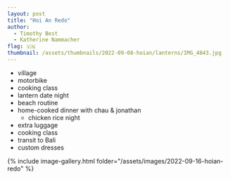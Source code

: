 ```yaml
---
layout: post
title: "Hoi An Redo"
author:
  - Timothy Best
  - Katherine Nammacher
flag: 🇻🇳
thumbnail: /assets/thumbnails/2022-09-08-hoian/lanterns/IMG_4843.jpg
---
```


- village
- motorbike
- cooking class
- lantern date night
- beach routine
- home-cooked dinner with chau & jonathan
  - chicken rice night
- extra luggage
- cooking class
- transit to Bali
- custom dresses

{% include image-gallery.html folder="/assets/images/2022-09-16-hoian-redo" %}
